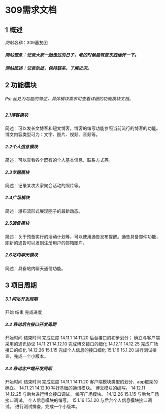 # 309需求文档 

## 1 概述
*网站名称*：309基友团
##### 网站理念：记录大家一起走过的日子，老的时候能有些东西缅怀一下。
##### 网站简述：记录轨迹，保持联系，了解近况。

## 2 功能模块
###### Ps: 此处为功能的简述，具体模块需求可查看详细的功能模块文档。
##### 2.1博客模块
简述：可以发长文博客和短文博客，博客的编写功能参照当前流行的博客的功能。博文内容类型可为：文字、图片、视频、音频等。

##### 2.2个人信息模块
简述：可以查看各个既有的个人基本信息、联系方式等。

##### 2.3专题模块
简述：记录某次大家聚会活动的照片等。

##### 2.4广场模块
简述：瀑布流形式展现圈子的最新动态。

##### 2.5通告模块
简述：关于预备实行的活动计划等，可以使用通告发布提醒。通告具备邮件功能，即新的通告可以发到注册用户的邮箱账户。

##### 2.6站内聊天模块
简述：具备站内聊天通信功能。

## 3 项目周期
##### 3.1 网站开发周期

开始	结束	完成进度

##### 3.2 移动后台接口开发周期

开始时间	结束时间	完成进度
14.11.1	14.11.20	后台接口的初步划分；
确立与客户端采用的通讯协议
14.11.21	14.12.10	完成博文接口的细化
14.12.11	14.12.25	完成广场接口的细化
14.12.26	15.1.15	完成个人信息的接口细化
15.1.16	15.1.20	进行测试排查，完成一个小版本。

##### 3.3 移动客户端开发周期

开始时间	结束时间	完成进度
14.11.1	14.11.20	客户端模块类型的划分、app框架的确立。
14.11.21	14.12.10	写好基础的通讯模块。
博文模块的编写。
14.12.11	14.12.25	与后台进行博文接口调试。
编写广场模块。
14.12.26	15.1.15	与后台广场接口调试。
个人信息模块的编写。
15.1.16	15.1.20	与后台个人信息模块接口调试。
进行测试排查，完成一个小版本。
